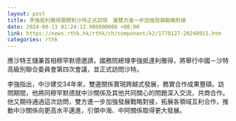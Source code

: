 ```yaml
---
layout: post
title: 李強抵利雅得展開對沙特正式訪問　冀雙方進一步加強發展戰略對接
date: 2024-09-11 01:24:12.000000000 +08:00
link: https://news.rthk.hk/rthk/ch/component/k2/1770127-20240911.htm
categories: rthk
---
```


應沙特王儲兼首相穆罕默德邀請，國務院總理李強抵達利雅得，將舉行中國－沙特高級別聯合委員會第四次會議，並正式訪問沙特。

李強指出，中沙建交34年來，雙邊關係實現跨越式發展，務實合作成果豐碩。訪問期間，他將同穆罕默德就中沙關係及其他共同關心的問題深入交流，共商合作。他又期待通過這次訪問，雙方進一步加強發展戰略對接，拓展各領域互利合作，推動中沙關係向更高水平邁進，引領中海、中阿關係取得更大發展。

